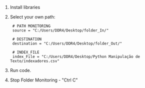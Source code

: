 

1) Install libraries


2) Select your own path:

        # PATH MONITORING
        source = "C:/Users/DDR4/Desktop/folder_In/"

        # DESTINATION
        destination = "C:/Users/DDR4/Desktop/folder_Out/" 

        # INDEX_FILE
        index_File = "C:/Users/DDR4/Desktop/Python Manipulação de Texto/indexadores.csv"

3) Run code.

4) Stop Folder Monitoring - "Ctrl C"


